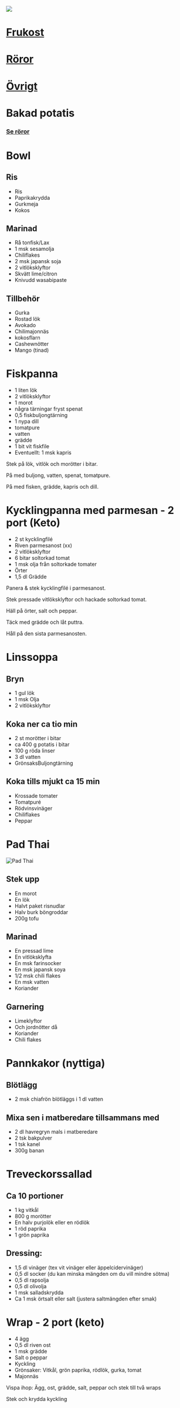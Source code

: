 [<img src="/assets/images/home1_i.png">](http://192.168.86.19)

<script>
let a = document.querySelectorAll('[href*="http://192.168.86.19"]')[0];
if (document.referrer.includes('mrpink76.github.io')) {
    a.href = 'http://192.168.86.19';
}
else {
    a.href = document.referrer;
}
setTimeout(function() { document.location.href = "http://192.168.86.19"; }, 30*60000);
</script>

# [Frukost](frukost.md)

# [Röror](dressingar.md)

# [Övrigt](misc.md)

# Bakad potatis

### [Se röror](dressingar.md)

# Bowl

## Ris

* Ris
* Paprikakrydda
* Gurkmeja
* Kokos

## Marinad

* Rå tonfisk/Lax
* 1 msk sesamolja
* Chiliflakes
* 2 msk japansk soja
* 2 vitlöksklyftor
* Skvätt lime/citron
* Knivudd wasabipaste

## Tillbehör

* Gurka
* Rostad lök
* Avokado
* Chilimajonnäs
* kokosflarn
* Cashewnötter
* Mango (tinad)

# Fiskpanna

* 1 liten lök
* 2 vitlöksklyftor
* 1 morot
* några tärningar fryst spenat
* 0,5 fiskbuljongtärning
* 1 nypa dill
* tomatpure
* vatten
* grädde
* 1 bit vit fiskfile
* Eventuellt: 1 msk kapris

Stek på lök, vitlök och morötter i bitar.

På med buljong, vatten, spenat, tomatpure.

På med fisken, grädde, kapris och dill.

# Kycklingpanna med parmesan - 2 port (Keto)

* 2 st kycklingfilé
* Riven parmesanost (xx)
* 2 vitlöksklyftor
* 6 bitar soltorkad tomat
* 1 msk olja från soltorkade tomater
* Örter
* 1,5 dl Grädde

Panera  & stek kycklingfilé i parmesanost.

Stek pressade vitlöksklyftor och hackade soltorkad tomat.

Häll på örter, salt och peppar.

Täck med grädde och låt puttra.

Håll på den sista parmesanosten.

# Linssoppa

## Bryn

* 1 gul lök
* 1 msk Olja
* 2 vitlöksklyftor

## Koka ner ca tio min
* 2 st morötter i bitar
* ca 400 g potatis i bitar
* 100 g röda linser
* 3 dl vatten
* GrönsaksBuljongtärning

## Koka tills mjukt ca 15 min
* Krossade tomater
* Tomatpuré
* Rödvinsvinäger
* Chiliflakes
* Peppar

# Pad Thai

![Pad Thai](assets/images/padthai.jpg)

## Stek upp
* En morot
* En lök
* Halvt paket risnudlar 
* Halv burk böngroddar
* 200g tofu

## Marinad 
* En pressad lime
* En vitlöksklyfta
* En msk farinsocker
* En msk japansk soya
* 1/2 msk chili flakes 
* En msk vatten
* Koriander

## Garnering
* Limeklyftor
* Och jordnötter då
* Koriander
* Chili flakes

# Pannkakor (nyttiga)

## Blötlägg

* 2 msk chiafrön blötläggs i 1 dl vatten

## Mixa sen i matberedare tillsammans med

* 2 dl havregryn mals i matberedare
* 2 tsk bakpulver
* 1 tsk kanel
* 300g banan

# Treveckorssallad

## Ca 10 portioner

* 1 kg vitkål
* 800 g morötter
* En halv purjolök eller en rödlök
* 1 röd paprika
* 1 grön paprika

## Dressing:

* 1,5 dl vinäger (tex vit vinäger eller äppelcidervinäger)
* 0,5 dl socker (du kan minska mängden om du vill mindre sötma)
* 0,5 dl rapsolja
* 0,5 dl olivolja
* 1 msk salladskrydda
* Ca 1 msk örtsalt eller salt (justera saltmängden efter smak)

# Wrap - 2 port (keto)

* 4 ägg
* 0,5 dl riven ost
* 1 msk grädde
* Salt o peppar
* Kyckling
* Grönsaker: Vitkål, grön paprika, rödlök, gurka, tomat
* Majonnäs

Vispa ihop: Ägg, ost, grädde, salt, peppar och stek till två wraps

Stek och krydda kyckling
